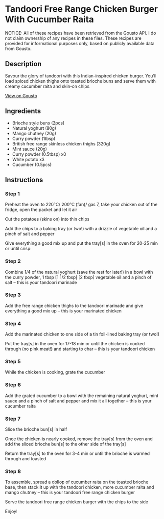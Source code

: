 # Tandoori Free Range Chicken Burger With Cucumber Raita

NOTICE: All of these recipes have been retrieved from the Gousto API. I do not claim ownership of any recipes in these files. These recipes are provided for informational purposes only, based on publicly available data from Gousto.

## Description

Savour the glory of tandoori with this Indian-inspired chicken burger. You’ll load spiced chicken thighs onto toasted brioche buns and serve them with creamy cucumber raita and skin-on chips. 

[View on Gousto](https://www.gousto.co.uk/recipes/cookbook/tandoori-free-range-chicken-burger-with-cucumber-raita)

## Ingredients

- Brioche style buns (2pcs)
- Natural yoghurt (80g)
- Mango chutney (20g)
- Curry powder (1tbsp)
- British free range skinless chicken thighs (320g)
- Mint sauce (20g)
- Curry powder (0.5tbsp) x0
- White potato x3
- Cucumber (0.5pcs)

## Instructions


### Step 1

Preheat the oven to 220°C/ 200°C (fan)/ gas 7, take your chicken out of the fridge, open the packet and let it air

Cut the potatoes (skins on) into thin chips

Add the chips to a baking tray (or two!) with a drizzle of vegetable oil and a pinch of salt and pepper

Give everything a good mix up and put the tray[s] in the oven for 20-25 min or until crisp


### Step 2

Combine 1/4 of the natural yoghurt (save the rest for later!) in a bowl with the curry powder, 1 tbsp <span class="text-purple">[1 1/2 tbsp] </span><span class="text-danger">[2 tbsp]</span> vegetable oil and a pinch of salt – this is your tandoori marinade


### Step 3

Add the free range chicken thighs to the tandoori marinade and give everything a good mix up – this is your marinated chicken


### Step 4

Add the marinated chicken to one side of a tin foil-lined baking tray (or two!)

Put the tray[s] in the oven for 17-18 min or until the chicken is cooked through (no pink meat!) and starting to char – this is your tandoori chicken


### Step 5

While the chicken is cooking, grate the cucumber


### Step 6

Add the grated cucumber to a bowl with the remaining natural yoghurt, mint sauce and a pinch of salt and pepper and mix it all together – this is your cucumber raita


### Step 7

Slice the brioche bun[s] in half

Once the chicken is nearly cooked, remove the tray[s] from the oven and add the sliced brioche bun[s] to the other side of the tray[s]

Return the tray[s] to the oven for 3-4 min or until the brioche is warmed through and toasted

### Step 8

To assemble, spread a dollop of cucumber raita on the toasted brioche base, then stack it up with the tandoori chicken, more cucumber raita and mango chutney – this is your tandoori free range chicken burger

Serve the tandoori free range chicken burger with the chips to the side

Enjoy!

